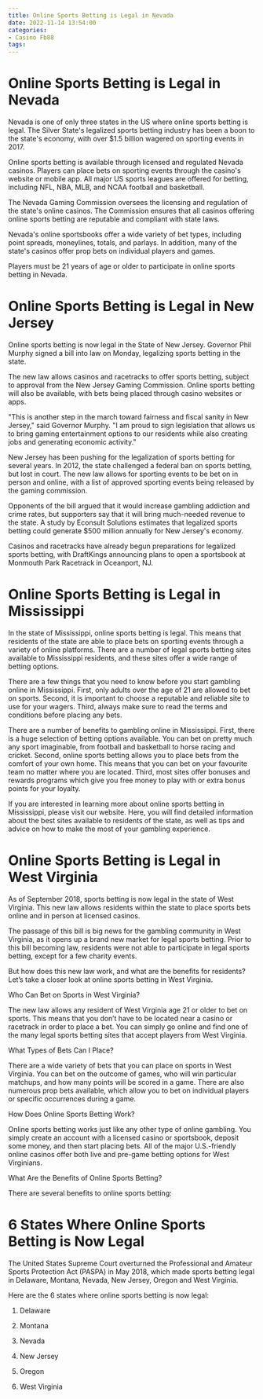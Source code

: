 ```yaml
---
title: Online Sports Betting is Legal in Nevada
date: 2022-11-14 13:54:00
categories:
- Casino Fb88
tags:
---
```



#  Online Sports Betting is Legal in Nevada

Nevada is one of only three states in the US where online sports betting is legal. The Silver State's legalized sports betting industry has been a boon to the state's economy, with over $1.5 billion wagered on sporting events in 2017.

Online sports betting is available through licensed and regulated Nevada casinos. Players can place bets on sporting events through the casino's website or mobile app. All major US sports leagues are offered for betting, including NFL, NBA, MLB, and NCAA football and basketball.

The Nevada Gaming Commission oversees the licensing and regulation of the state's online casinos. The Commission ensures that all casinos offering online sports betting are reputable and compliant with state laws.

Nevada's online sportsbooks offer a wide variety of bet types, including point spreads, moneylines, totals, and parlays. In addition, many of the state's casinos offer prop bets on individual players and games.

Players must be 21 years of age or older to participate in online sports betting in Nevada.

#  Online Sports Betting is Legal in New Jersey

Online sports betting is now legal in the State of New Jersey. Governor Phil Murphy signed a bill into law on Monday, legalizing sports betting in the state.

The new law allows casinos and racetracks to offer sports betting, subject to approval from the New Jersey Gaming Commission. Online sports betting will also be available, with bets being placed through casino websites or apps.

"This is another step in the march toward fairness and fiscal sanity in New Jersey," said Governor Murphy. "I am proud to sign legislation that allows us to bring gaming entertainment options to our residents while also creating jobs and generating economic activity."

New Jersey has been pushing for the legalization of sports betting for several years. In 2012, the state challenged a federal ban on sports betting, but lost in court. The new law allows for sporting events to be bet on in person and online, with a list of approved sporting events being released by the gaming commission.

Opponents of the bill argued that it would increase gambling addiction and crime rates, but supporters say that it will bring much-needed revenue to the state. A study by Econsult Solutions estimates that legalized sports betting could generate $500 million annually for New Jersey's economy.

Casinos and racetracks have already begun preparations for legalized sports betting, with DraftKings announcing plans to open a sportsbook at Monmouth Park Racetrack in Oceanport, NJ.

#  Online Sports Betting is Legal in Mississippi

In the state of Mississippi, online sports betting is legal. This means that residents of the state are able to place bets on sporting events through a variety of online platforms. There are a number of legal sports betting sites available to Mississippi residents, and these sites offer a wide range of betting options.

There are a few things that you need to know before you start gambling online in Mississippi. First, only adults over the age of 21 are allowed to bet on sports. Second, it is important to choose a reputable and reliable site to use for your wagers. Third, always make sure to read the terms and conditions before placing any bets.

There are a number of benefits to gambling online in Mississippi. First, there is a huge selection of betting options available. You can bet on pretty much any sport imaginable, from football and basketball to horse racing and cricket. Second, online sports betting allows you to place bets from the comfort of your own home. This means that you can bet on your favourite team no matter where you are located. Third, most sites offer bonuses and rewards programs which give you free money to play with or extra bonus points for your loyalty.

If you are interested in learning more about online sports betting in Mississippi, please visit our website. Here, you will find detailed information about the best sites available to residents of the state, as well as tips and advice on how to make the most of your gambling experience.

#  Online Sports Betting is Legal in West Virginia

As of September 2018, sports betting is now legal in the state of West Virginia. This new law allows residents within the state to place sports bets online and in person at licensed casinos.

The passage of this bill is big news for the gambling community in West Virginia, as it opens up a brand new market for legal sports betting. Prior to this bill becoming law, residents were not able to participate in legal sports betting, except for a few charity events.

But how does this new law work, and what are the benefits for residents? Let’s take a closer look at online sports betting in West Virginia.

Who Can Bet on Sports in West Virginia?

The new law allows any resident of West Virginia age 21 or older to bet on sports. This means that you don’t have to be located near a casino or racetrack in order to place a bet. You can simply go online and find one of the many legal sports betting sites that accept players from West Virginia.

What Types of Bets Can I Place?

There are a wide variety of bets that you can place on sports in West Virginia. You can bet on the outcome of games, who will win particular matchups, and how many points will be scored in a game. There are also numerous prop bets available, which allow you to bet on individual players or specific occurrences during a game.

How Does Online Sports Betting Work?

Online sports betting works just like any other type of online gambling. You simply create an account with a licensed casino or sportsbook, deposit some money, and then start placing bets. All of the major U.S.-friendly online casinos offer both live and pre-game betting options for West Virginians.

What Are the Benefits of Online Sports Betting?

There are several benefits to online sports betting:

#  6 States Where Online Sports Betting is Now Legal

The United States Supreme Court overturned the Professional and Amateur Sports Protection Act (PASPA) in May 2018, which made sports betting legal in Delaware, Montana, Nevada, New Jersey, Oregon and West Virginia.

Here are the 6 states where online sports betting is now legal:

1. Delaware

2. Montana

3. Nevada

4. New Jersey
5. Oregon
6. West Virginia
